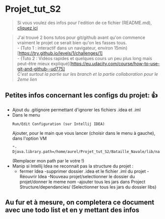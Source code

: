 # Projet_tut_S2

>Si vous voulez des infos pour l'edition de ce fichier (README.md), [cliquez ici](https://help.github.com/articles/basic-writing-and-formatting-syntax/)

>J'ai trouvé 2 bons tutos pour git/github avant qu'on commence vraiment le projet ce serait bien qu'on les fasses tous.<br />- (Tuto 1 : interactif dans un navigateur, environ 15min)[https://try.github.io/levels/1/challenges/1] <br />- (Tuto 2 : Vidéos rapides et quelques cours un peu plus long mais peut-être mieux expliqué)[https://eu.udacity.com/course/how-to-use-git-and-github--ud775]<br />
*C'est surtout la partie sur les branch et la partie collaboration pour le 2eme lien*


## Petites infos concernant les configs du projet: :+1:
- Ajout du .gitignore permettant d'ignorer les fichiers .idea et .iml
- Dans le menu 
	```
	Run/Edit Configuration (sur Intellij IDEA)
	```
	Ajouter, pour le main que vous lancer (choisir dans le menu à gauche), dans l'option VM
	```
	"-Djava.library.path=/home/aurel/Projet_tut_S2/Bataille_Navale/lib/natives"
	```
	(Remplacer mon path par le votre !)
- Manip si Intellij Idea ne reconnait pas la structure du projet : 
	- fermer Idea 
	-supprimer dossier .idea et le fichier .iml du projet
	-Réouvrir Idea
	-Nouveau projet/selectionner le dossier du projet/donner le meme nom
-ajouter tous les jars dans Project Structure/dependancies/ (Selectionner tous les jars du dossier libs)


## Au fur et à mesure, on completera ce document avec une todo list et en y mettant des infos